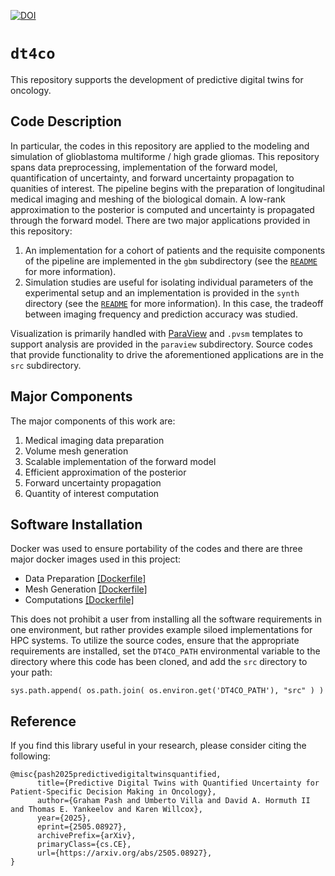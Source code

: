 [![DOI](https://zenodo.org/badge/DOI/10.5281/zenodo.15425709.svg)](https://doi.org/10.5281/zenodo.15425709)

# `dt4co`
This repository supports the development of predictive digital twins for oncology.

## Code Description
In particular, the codes in this repository are applied to the modeling and simulation of glioblastoma multiforme / high grade gliomas. This repository spans data preprocessing, implementation of the forward model, quantification of uncertainty, and forward uncertainty propagation to quanities of interest. The pipeline begins with the preparation of longitudinal medical imaging and meshing of the biological domain. A low-rank approximation to the posterior is computed and uncertainty is propagated through the forward model. There are two major applications provided in this repository:
1. An implementation for a cohort of patients and the requisite components of the pipeline are implemented in the `gbm` subdirectory (see the [`README`](./gbm/README.md) for more information).
2. Simulation studies are useful for isolating individual parameters of the experimental setup and an implementation is provided in the `synth` directory (see the [`README`](./synth/README.md) for more information). In this case, the tradeoff between imaging frequency and prediction accuracy was studied.

Visualization is primarily handled with [ParaView](https://www.paraview.org/) and `.pvsm` templates to support analysis are provided in the `paraview` subdirectory. Source codes that provide functionality to drive the aforementioned applications are in the `src` subdirectory.

## Major Components
The major components of this work are: 

1. Medical imaging data preparation
2. Volume mesh generation
3. Scalable implementation of the forward model
4. Efficient approximation of the posterior
5. Forward uncertainty propagation
6. Quantity of interest computation

## Software Installation
Docker was used to ensure portability of the codes and there are three major docker images used in this project:
- Data Preparation [[Dockerfile]](./gbm/preprocessing/docker/Dockerfile)
- Mesh Generation [[Dockerfile]](./gbm/meshing/docker/Dockerfile)
- Computations [[Dockerfile]](./gbm/docker/Dockerfile)

This does not prohibit a user from installing all the software requirements in one environment, but rather provides example siloed implementations for HPC systems. To utilize the source codes, ensure that the appropriate requirements are installed, set the `DT4CO_PATH` environmental variable to the directory where this code has been cloned, and add the `src` directory to your path:
```
sys.path.append( os.path.join( os.environ.get('DT4CO_PATH'), "src" ) )
```

## Reference
If you find this library useful in your research, please consider citing the following:
```
@misc{pash2025predictivedigitaltwinsquantified,
      title={Predictive Digital Twins with Quantified Uncertainty for Patient-Specific Decision Making in Oncology}, 
      author={Graham Pash and Umberto Villa and David A. Hormuth II and Thomas E. Yankeelov and Karen Willcox},
      year={2025},
      eprint={2505.08927},
      archivePrefix={arXiv},
      primaryClass={cs.CE},
      url={https://arxiv.org/abs/2505.08927}, 
}
```